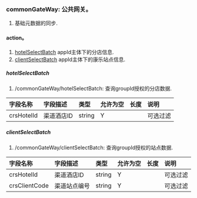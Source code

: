 ### commonGateWay: 公共网关。
1. 基础元数据的同步.

#### action。
1. [hotelSelectBatch](#hotelSelectBatch)  appId主体下的分店信息.
1. [clientSelectBatch](#clientSelectBatch)  appId主体下的康乐站点信息.


##### hotelSelectBatch
1. /commonGateWay/hotelSelectBatch:     查询groupId授权的分店数据.

| 字段名称 | 字段描述 | 类型 | 允许为空 | 长度 | 说明 |
| :--- | :--- | :--- | :--- | :--- | :--- |
| crsHotelId | 渠道酒店ID | string | Y |  | 可选过滤 |

##### clientSelectBatch
1. /commonGateWay/clientSelectBatch:    查询groupId授权的站点数据.

| 字段名称 | 字段描述 | 类型 | 允许为空 | 长度 | 说明 |
| :--- | :--- | :--- | :--- | :--- | :--- |
| crsHotelId | 渠道酒店ID | string | Y |  | 可选过滤 |
| crsClientCode | 渠道站点编号 | string | Y |  | 可选过滤 |
